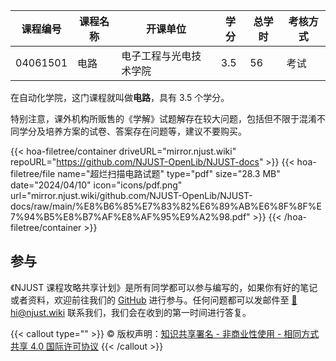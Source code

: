 | 课程编号 | 课程名称 | 开课单位               | 学分 | 总学时 | 考核方式 |
| -------- | -------- | ---------------------- | ---- | ------ | -------- |
| 04061501 | 电路     | 电子工程与光电技术学院 | 3.5  | 56     | 考试     |

在自动化学院，这门课程就叫做**电路**，具有 3.5 个学分。    

特别注意，课外机构所贩售的《学解》试题解存在较大问题，包括但不限于混淆不同学分及培养方案的试卷、答案存在问题等，建议不要购买。

{{< hoa-filetree/container driveURL="mirror.njust.wiki" repoURL="https://github.com/NJUST-OpenLib/NJUST-docs" >}}
  {{< hoa-filetree/file name="超烂扫描电路试题" type="pdf" size="28.3 MB" date="2024/04/10" icon="icons/pdf.png" url="mirror.njust.wiki/github.com/NJUST-OpenLib/NJUST-docs/raw/main/%E8%B6%85%E7%83%82%E6%89%AB%E6%8F%8F%E7%94%B5%E8%B7%AF%E8%AF%95%E9%A2%98.pdf" >}}
{{< /hoa-filetree/container >}}


## 参与

《NJUST 课程攻略共享计划》是所有同学都可以参与编写的，如果你有好的笔记或者资料，欢迎前往我们的 [GitHub](https://github.com/NJUST-OpenLib) 进行参与。任何问题都可以发邮件至 [📮hi@njust.wiki](mailto:hi@njust.wiki) 联系我们，我们会在收到的第一时间进行答复。

{{< callout type="" >}}
  © 版权声明：[知识共享署名 - 非商业性使用 - 相同方式共享 4.0 国际许可协议](https://creativecommons.org/licenses/by-nc-sa/4.0/)
{{< /callout >}}
